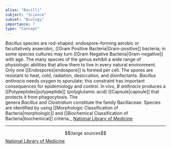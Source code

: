 ```yaml
---
alias: "Bacilli"
subject: "Science"
subset: "Biology"
importance: 7
type: "Concept"
---
```


_Bacillus_ species are rod-shaped, endospore-forming aerobic or facultatively anaerobic, [[Gram Positive Bacteria|Gram-positive]] bacteria; in some species cultures may turn [[Gram Negative Bacteria|Gram-negative]] with age. The many species of the genus exhibit a wide range of physiologic abilities that allow them to live in every natural environment. Only one [[Endospores|endospore]] is formed per cell. The spores are resistant to heat, cold, radiation, desiccation, and disinfectants. _Bacillus anthracis_ needs oxygen to sporulate; this constraint has important consequences for epidemiology and control. In vivo, _B anthracis_ produces a [[Polypeptides|polypeptide]] (polyglutamic acid) [[Capsule|capsule]] that protects it from phagocytosis. The genera _Bacillus_ and _Clostridium_ constitute the family Bacillaceae. Species are identified by using [[Morphologic Classification of Bacteria|morphologic]] and [[Biochemical Classification of Bacteria|biochemical]] criteria._ [National Library of Medicine](https://www.ncbi.nlm.nih.gov/books/NBK7699/#:~:text=Bacillus%20species%20are%20rod%2Dshaped,turn%20Gram%2Dnegative%20with%20age.)

- - -
$$\large sources$$
[National Library of Medicine](https://www.ncbi.nlm.nih.gov/books/NBK7699/#:~:text=Bacillus%20species%20are%20rod%2Dshaped,turn%20Gram%2Dnegative%20with%20age.)
